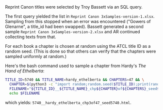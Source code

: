 Reprint Canon titles were selected by Troy Bassett via an SQL query.

The first query yielded the list in `Reprint Canon 3xSamples-version-1.xlsx`.
Sampling from this stopped when an error was encountered ("Gowers of Glenarne",
a title_id had been swapped). Bassett generated a second sample `Reprint Canon
3xSamples-version-2.xlsx` and AR continued collecting texts from that.

For each book a chapter is chosen at random using the ATCL title ID as a random seed. (This is done so that others can verify that the chapters were sampled uniformly at random.)

Here's the bash command used to sample a chapter from Hardy's *The Hand of Ethelberta*:

```bash
TITLE_ID=5740 && TITLE_NAME=hardy_ethelberta && CHAPTERS=47 && \
  CHAPTER=$(python3 -c "import random;random.seed($TITLE_ID);print(random.randrange($CHAPTERS) + 1)") && \
  FILENAME="${TITLE_ID}__${TITLE_NAME}_chp${CHAPTER}of${CHAPTERS}_seed${TITLE_ID}.html" && \
  echo $FILENAME
```

which yields: ``5740__hardy_ethelberta_chp3of47_seed5740.html``.
